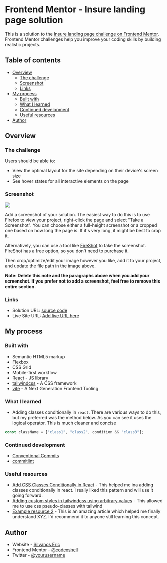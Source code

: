 # Frontend Mentor - Insure landing page solution

This is a solution to the [Insure landing page challenge on Frontend Mentor](https://www.frontendmentor.io/challenges/insure-landing-page-uTU68JV8). Frontend Mentor challenges help you improve your coding skills by building realistic projects.

## Table of contents

- [Overview](#overview)
  - [The challenge](#the-challenge)
  - [Screenshot](#screenshot)
  - [Links](#links)
- [My process](#my-process)
  - [Built with](#built-with)
  - [What I learned](#what-i-learned)
  - [Continued development](#continued-development)
  - [Useful resources](#useful-resources)
- [Author](#author)

## Overview

### The challenge

Users should be able to:

- View the optimal layout for the site depending on their device's screen size
- See hover states for all interactive elements on the page

### Screenshot

![](./screenshot.jpg)

Add a screenshot of your solution. The easiest way to do this is to use Firefox to view your project, right-click the page and select "Take a Screenshot". You can choose either a full-height screenshot or a cropped one based on how long the page is. If it's very long, it might be best to crop it.

Alternatively, you can use a tool like [FireShot](https://getfireshot.com/) to take the screenshot. FireShot has a free option, so you don't need to purchase it.

Then crop/optimize/edit your image however you like, add it to your project, and update the file path in the image above.

**Note: Delete this note and the paragraphs above when you add your screenshot. If you prefer not to add a screenshot, feel free to remove this entire section.**

### Links

- Solution URL: [source code](https://github.com/codexshell/insure-landing-page)
- Live Site URL: [Add live URL here](https://your-live-site-url.com)

## My process

### Built with

- Semantic HTML5 markup
- Flexbox
- CSS Grid
- Mobile-first workflow
- [React](https://reactjs.org/) - JS library
- [tailwindcss](https://tailwindcss.com/) - A CSS framework
- [vite](https://vitejs.dev/) - A Next Generation Frontend Tooling

### What I learned

- Adding classes conditionally in `react`. There are various ways to do this, but my preferred was the method below. As you can see it uses the logical operator. This is much cleaner and concise

```js
const className = ["class1", "class2", condition && "class3"];
```

### Continued development

- [Conventional Commits](https://www.conventionalcommits.org/en/v1.0.0/)
- [commitlint](https://commitlint.js.org/)

### Useful resources

- [Add CSS Classes Conditionally in React](https://codefrontend.com/set-class-conditionally-react/) - This helped me ina adding classes conditionally in react. I really liked this pattern and will use it going forward.
- [Adding custom styles in tailwindcss using arbitrary values](https://tailwindcss.com/docs/adding-custom-styles#using-arbitrary-values) - This allowed me to use css pseudo-classes with tailwind
- [Example resource 2](https://www.example.com) - This is an amazing article which helped me finally understand XYZ. I'd recommend it to anyone still learning this concept.

## Author

- Website - [Silvanos Eric](https://codexshell.github.io/)
- Frontend Mentor - [@codexshell](https://www.frontendmentor.io/profile/codexshell)
- Twitter - [@yourusername](https://www.twitter.com/yourusername)
